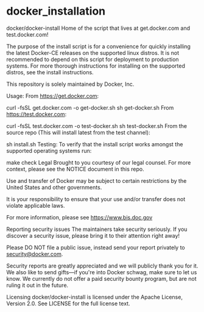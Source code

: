 # docker_installation
docker/docker-install
Home of the script that lives at get.docker.com and test.docker.com!

The purpose of the install script is for a convenience for quickly installing the latest Docker-CE releases on the supported linux distros. It is not recommended to depend on this script for deployment to production systems. For more thorough instructions for installing on the supported distros, see the install instructions.

This repository is solely maintained by Docker, Inc.

Usage:
From https://get.docker.com:

curl -fsSL get.docker.com -o get-docker.sh
sh get-docker.sh
From https://test.docker.com:

curl -fsSL test.docker.com -o test-docker.sh
sh test-docker.sh
From the source repo (This will install latest from the test channel):

sh install.sh
Testing:
To verify that the install script works amongst the supported operating systems run:

make check
Legal
Brought to you courtesy of our legal counsel. For more context, please see the NOTICE document in this repo.

Use and transfer of Docker may be subject to certain restrictions by the United States and other governments.

It is your responsibility to ensure that your use and/or transfer does not violate applicable laws.

For more information, please see https://www.bis.doc.gov

Reporting security issues
The maintainers take security seriously. If you discover a security issue, please bring it to their attention right away!

Please DO NOT file a public issue, instead send your report privately to security@docker.com.

Security reports are greatly appreciated and we will publicly thank you for it. We also like to send gifts—if you're into Docker schwag, make sure to let us know. We currently do not offer a paid security bounty program, but are not ruling it out in the future.

Licensing
docker/docker-install is licensed under the Apache License, Version 2.0. See LICENSE for the full license text.
